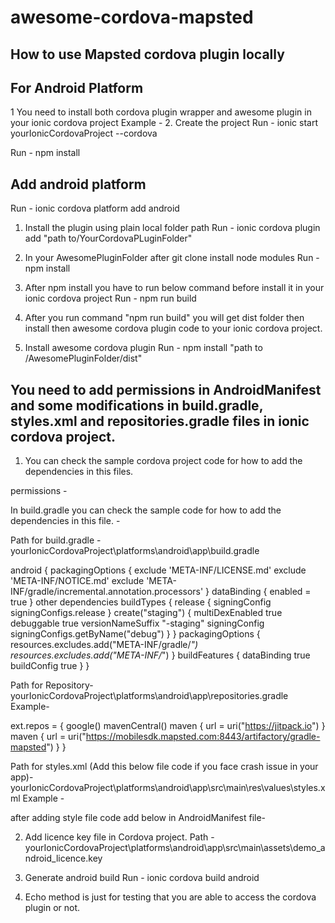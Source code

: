 # awesome-cordova-mapsted

## How to use Mapsted cordova plugin locally 

## For Android Platform

1 You need to install both cordova plugin wrapper and awesome plugin in your ionic cordova project 
Example - 
2. Create the project
Run - ionic start yourIonicCordovaProject --cordova

Run - npm install

## Add android platform
Run - ionic cordova platform add android

1. Install the plugin using plain local folder path
Run - ionic cordova plugin add "path to/YourCordovaPLuginFolder"

2. In your AwesomePluginFolder after git clone install node modules
Run - npm install

3. After npm install you have to run below command before install it in your ionic cordova project
Run - npm run build

4. After you run command "npm run build" you will get dist folder then install then awesome cordova plugin code to your ionic cordova project. 

5. Install awesome cordova plugin
Run - npm install "path to /AwesomePluginFolder/dist"

## You need to add permissions in AndroidManifest and some modifications in build.gradle, styles.xml and repositories.gradle files in ionic cordova project.

1. You can check the sample cordova project code for how to add the dependencies in this files.

permissions - 
    <uses-permission android:name="android.permission.INTERNET" />
    <uses-permission android:name="android.permission.ACCESS_COARSE_LOCATION" />
    <uses-permission android:name="android.permission.ACCESS_FINE_LOCATION" />
    

In build.gradle you can check the sample code for how to add the dependencies in this file. -

Path for build.gradle -
yourIonicCordovaProject\platforms\android\app\build.gradle

android {
    <!-- other dependencies -->
    packagingOptions {
      exclude 'META-INF/LICENSE.md'
      exclude 'META-INF/NOTICE.md'
      exclude 'META-INF/gradle/incremental.annotation.processors'
    }
    dataBinding {
      enabled = true
    }
    other dependencies
        buildTypes {
            release {
                signingConfig signingConfigs.release
            }
            create("staging") {
                multiDexEnabled true
                debuggable true
                versionNameSuffix "-staging"
                signingConfig signingConfigs.getByName("debug")
            }
        }
        packagingOptions {
            resources.excludes.add("META-INF/gradle/*")
            resources.excludes.add("META-INF/*")
        }
        buildFeatures {
            dataBinding true
            buildConfig true
        }
}

Path for Repository-
yourIonicCordovaProject\platforms\android\app\repositories.gradle
Example-

ext.repos = {
    google()
    mavenCentral()
    <!-- Add the below lines -->
    maven { url = uri("https://jitpack.io") }
    maven { url = uri("https://mobilesdk.mapsted.com:8443/artifactory/gradle-mapsted") }
}

Path for styles.xml (Add this below file code if you face crash issue in your app)-
yourIonicCordovaProject\platforms\android\app\src\main\res\values\styles.xml
Example -

<style name="AppTheme" parent="Theme.AppCompat.Light.DarkActionBar">
     Customize your theme here 
</style>

after adding style file code add below in AndroidManifest file-

<activity
    android:name="com.mapsted.ui.map.MapstedMapActivity"
    android:theme="@style/AppTheme">
</activity>

2. Add licence key file in Cordova project.
Path - 
yourIonicCordovaProject\platforms\android\app\src\main\assets\demo_android_licence.key

3. Generate android build
Run - ionic cordova build android

4. Echo method is just for testing that you are able to access the cordova plugin or not.


